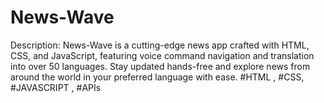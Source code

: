 # News-Wave

Description:
News-Wave is a cutting-edge news app crafted with HTML, CSS, and JavaScript, featuring voice command navigation and translation into over 50 languages. Stay updated hands-free and explore news from around the world in your preferred language with ease.
#HTML , #CSS, #JAVASCRIPT , #APIs
